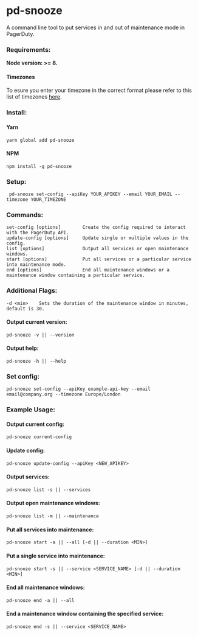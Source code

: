 # pd-snooze

A command line tool to put services in and out of maintenance mode in PagerDuty.

### Requirements:
**Node version: >= 8.**

#### Timezones

To esure you enter your timezone in the correct format please refer to this list of timezones [here](https://en.wikipedia.org/wiki/List_of_tz_database_time_zones#List). 

### Install:
#### Yarn
```
yarn global add pd-snooze

```
#### NPM
```
npm install -g pd-snooze

```

### Setup:
```
 pd-snooze set-config --apiKey YOUR_APIKEY --email YOUR_EMAIL --timezone YOUR_TIMEZONE
```


### Commands:
```
set-config [options]        Create the config required to interact with the PagerDuty API.
update-config [options]     Update single or multiple values in the config.
list [options]              Output all services or open maintenance windows.
start [options]             Put all services or a particular service into maintenance mode.
end [options]               End all maintenance windows or a maintenance window containing a particular service.
```

### Additional Flags:
```
-d <min>    Sets the duration of the maintenance window in minutes, default is 30.
```
#### Output current version:
```
pd-snooze -v || --version

```
#### Output help:
```
pd-snooze -h || --help

```
### Set config:
```
pd-snooze set-config --apiKey example-api-key --email email@company.org --timezone Europe/London
```
### Example Usage:
#### Output current config:
```
pd-snooze current-config

```
#### Update config:
```
pd-snooze update-config --apiKey <NEW_APIKEY>
```
#### Output services:
```
pd-snooze list -s || --services

```
#### Output open maintenance windows:
```
pd-snooze list -m || --maintenance

```
#### Put all services into maintenance:
```
pd-snooze start -a || --all [-d || --duration <MIN>]

```
#### Put a single service into maintenance:
```
pd-snooze start -s || --service <SERVICE_NAME> [-d || --duration <MIN>]

```
#### End all maintenance windows:
```
pd-snooze end -a || --all

```
#### End a maintenance window containing the specified service:
```
pd-snooze end -s || --service <SERVICE_NAME>

```
   